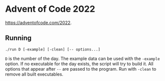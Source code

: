# Advent of Code 2022

https://adventofcode.com/2022.

## Running

```shell
./run D [-example] [-clean] [-- options...]
```

`D` is the number of the day.
The example data can be used with the `-example` option.
If no executable for the day exists, the script will try to build it.
All options that appear after `--` are passed to the program.
Run with `-clean` to remove all built executables.

